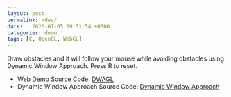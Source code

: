 ```yaml
---
layout: post
permalink: /dwa/
date:   2020-01-05 19:31:54 +0300
categories: demo
tags: [C, OpenGL, WebGL]
---
```


Draw obstacles and it will follow your mouse while avoiding obstacles using
Dynamic Window Approach. Press R to reset.

<canvas id=canvas></canvas>
<script type='text/javascript'>
var Module = {
canvas: (function() {
         var canvas = document.getElementById('canvas');
         canvas.addEventListener("webglcontextlost", function(e) {
                 alert('WebGL context lost. You will need to reload the page.');
                 e.preventDefault(); },
                 false);
         return canvas;
         })(),
};
</script>
<script src="/assets/js/dwa.js"></script>
<script type="text/javascript" src="/assets/js/dat.gui.min.js"></script>
<script type="text/javascript">
    update_config = Module.cwrap('update_config', ['number', 'number',
            'number', 'number', 'number']);

    var obj = {
            dt: 0.1,
            PredictTime: 1.0,
            Heading: 0.15,
            Clearance: 1.0,
            Velocity: 1.0,
        };

    var gui = new dat.gui.GUI();

    gui.remember(obj);

    gui.add(obj, 'PredictTime').min(1.0).max(10.0).step(0.1).onChange(function () {
            update_config(obj.dt, obj.PredictTime, obj.Heading,
                    obj.Clearance, obj.Velocity);
        });;
    gui.add(obj, 'dt').min(0.1).max(1.0).step(0.01).onChange(function () {
            update_config(obj.dt, obj.PredictTime, obj.Heading,
                    obj.Clearance, obj.Velocity);
        });
    gui.add(obj, 'Heading').min(0.1).max(1.0).step(0.01).onChange(function () {
            update_config(obj.dt, obj.PredictTime, obj.Heading,
                    obj.Clearance, obj.Velocity);
        });;
    gui.add(obj, 'Clearance').min(0.1).max(1.0).step(0.01).onChange(function () {
            update_config(obj.dt, obj.PredictTime, obj.Heading,
                    obj.Clearance, obj.Velocity);
        });;
    gui.add(obj, 'Velocity').min(0.1).max(1.0).step(0.01).onChange(function () {
            update_config(obj.dt, obj.PredictTime, obj.Heading,
                    obj.Clearance, obj.Velocity);
        });;
</script>

- Web Demo Source Code: [DWAGL](https://github.com/goktug97/DWAGL)
- Dynamic Window Approach Source Code: [Dynamic Window Approach](https://github.com/goktug97/DynamicWindowApproach)


